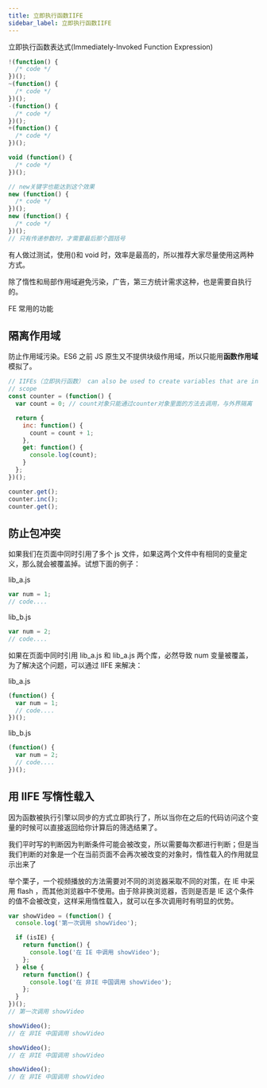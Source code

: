 ```yaml
---
title: 立即执行函数IIFE
sidebar_label: 立即执行函数IIFE
---
```


立即执行函数表达式(Immediately-Invoked Function Expression)

```js
!(function() {
  /* code */
})();
~(function() {
  /* code */
})();
-(function() {
  /* code */
})();
+(function() {
  /* code */
})();

void (function() {
  /* code */
})();

// new关键字也能达到这个效果
new (function() {
  /* code */
})();
new (function() {
  /* code */
})();
// 只有传递参数时，才需要最后那个圆括号
```

有人做过测试，使用()和 void 时，效率是最高的，所以推荐大家尽量使用这两种方式。

除了惰性和局部作用域避免污染，广告，第三方统计需求这种，也是需要自执行的。

FE 常用的功能

## 隔离作用域

防止作用域污染。ES6 之前 JS 原生又不提供块级作用域，所以只能用**函数作用域**模拟了。

```js
// IIFEs（立即执行函数） can also be used to create variables that are inaccessible from the global
// scope
const counter = (function() {
  var count = 0; // count对象只能通过counter对象里面的方法去调用，与外界隔离

  return {
    inc: function() {
      count = count + 1;
    },
    get: function() {
      console.log(count);
    }
  };
})();

counter.get();
counter.inc();
counter.get();
```

## 防止包冲突

如果我们在页面中同时引用了多个 js 文件，如果这两个文件中有相同的变量定义，那么就会被覆盖掉。试想下面的例子：

lib_a.js

```js
var num = 1;
// code....
```

lib_b.js

```js
var num = 2;
// code....
```

如果在页面中同时引用 lib_a.js 和 lib_a.js 两个库，必然导致 num 变量被覆盖，为了解决这个问题，可以通过 IIFE 来解决：

lib_a.js

```js
(function() {
  var num = 1;
  // code....
})();
```

lib_b.js

```js
(function() {
  var num = 2;
  // code....
})();
```

## 用 IIFE 写惰性载入

因为函数被执行引擎以同步的方式立即执行了，所以当你在之后的代码访问这个变量的时候可以直接返回给你计算后的筛选结果了。

我们平时写的判断因为判断条件可能会被改变，所以需要每次都进行判断；但是当我们判断的对象是一个在当前页面不会再次被改变的对象时，惰性载入的作用就显示出来了

举个栗子，一个视频播放的方法需要对不同的浏览器采取不同的对策，在 IE 中采用 flash ，而其他浏览器中不使用。由于除非换浏览器，否则是否是 IE 这个条件的值不会被改变，这样采用惰性载入，就可以在多次调用时有明显的优势。

```js
var showVideo = (function() {
  console.log('第一次调用 showVideo');

  if (isIE) {
    return function() {
      console.log('在 IE 中调用 showVideo');
    };
  } else {
    return function() {
      console.log('在 非IE 中国调用 showVideo');
    };
  }
})();
// 第一次调用 showVideo

showVideo();
// 在 非IE 中国调用 showVideo

showVideo();
// 在 非IE 中国调用 showVideo

showVideo();
// 在 非IE 中国调用 showVideo
```

